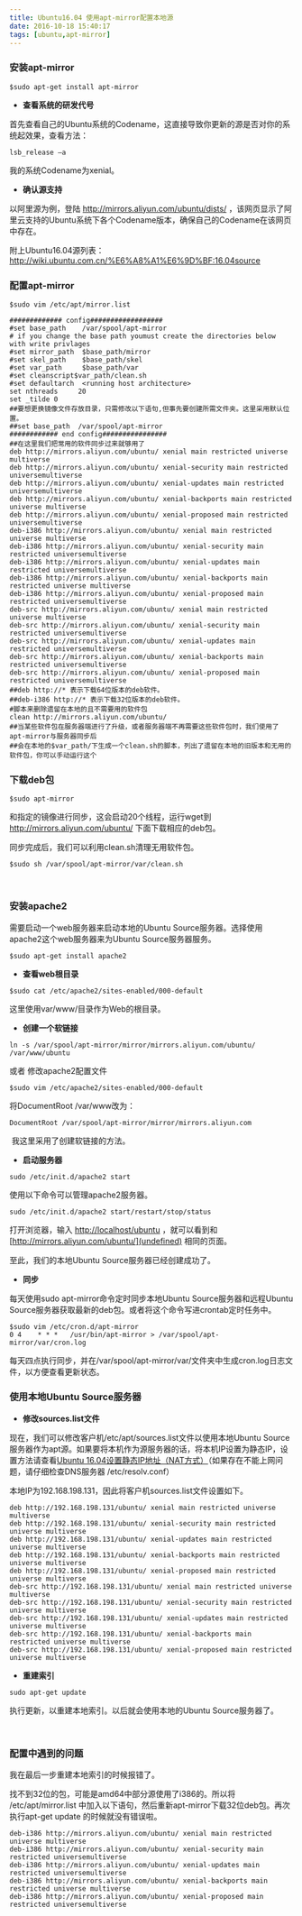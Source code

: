 ```yaml
---
title: Ubuntu16.04 使用apt-mirror配置本地源
date: 2016-10-18 15:40:17
tags: [ubuntu,apt-mirror]
---
```


### **安装apt-mirror**

```shell
$sudo apt-get install apt-mirror
```

- **查看系统的研发代号**

首先查看自己的Ubuntu系统的Codename，这直接导致你更新的源是否对你的系统起效果，查看方法：

```shell
lsb_release –a
```

我的系统Codename为xenial。

- **确认源支持**

以阿里源为例，登陆 http://mirrors.aliyun.com/ubuntu/dists/ ，该网页显示了阿里云支持的Ubuntu系统下各个Codename版本，确保自己的Codename在该网页中存在。

附上Ubuntu16.04源列表：http://wiki.ubuntu.com.cn/%E6%A8%A1%E6%9D%BF:16.04source

<!---more-->

### **配置apt-mirror**

```shell
$sudo vim /etc/apt/mirror.list
```

```shell
############# config##################
#set base_path    /var/spool/apt-mirror
# if you change the base path youmust create the directories below with write privlages
#set mirror_path  $base_path/mirror 
#set skel_path    $base_path/skel
#set var_path     $base_path/var
#set cleanscript$var_path/clean.sh
#set defaultarch  <running host architecture>
set nthreads     20
set _tilde 0
##要想更换镜像文件存放目录，只需修改以下语句,但事先要创建所需文件夹。这里采用默认位置。
##set base_path  /var/spool/apt-mirror
############ end config################
##在这里我们把常用的软件同步过来就够用了
deb http://mirrors.aliyun.com/ubuntu/ xenial main restricted universe multiverse
deb http://mirrors.aliyun.com/ubuntu/ xenial-security main restricted universemultiverse
deb http://mirrors.aliyun.com/ubuntu/ xenial-updates main restricted universemultiverse
deb http://mirrors.aliyun.com/ubuntu/ xenial-backports main restricted universe multiverse
deb http://mirrors.aliyun.com/ubuntu/ xenial-proposed main restricted universemultiverse
deb-i386 http://mirrors.aliyun.com/ubuntu/ xenial main restricted universe multiverse
deb-i386 http://mirrors.aliyun.com/ubuntu/ xenial-security main restricted universemultiverse
deb-i386 http://mirrors.aliyun.com/ubuntu/ xenial-updates main restricted universemultiverse
deb-i386 http://mirrors.aliyun.com/ubuntu/ xenial-backports main restricted universe multiverse
deb-i386 http://mirrors.aliyun.com/ubuntu/ xenial-proposed main restricted universemultiverse
deb-src http://mirrors.aliyun.com/ubuntu/ xenial main restricted universe multiverse
deb-src http://mirrors.aliyun.com/ubuntu/ xenial-security main restricted universemultiverse
deb-src http://mirrors.aliyun.com/ubuntu/ xenial-updates main restricted universemultiverse
deb-src http://mirrors.aliyun.com/ubuntu/ xenial-backports main restricted universemultiverse
deb-src http://mirrors.aliyun.com/ubuntu/ xenial-proposed main restricted universemultiverse
##deb http://* 表示下载64位版本的deb软件。
##deb-i386 http://* 表示下载32位版本的deb软件。
#脚本来删除遗留在本地的且不需要用的软件包
clean http://mirrors.aliyun.com/ubuntu/
##当某些软件包在服务器端进行了升级，或者服务器端不再需要这些软件包时，我们使用了apt-mirror与服务器同步后
##会在本地的$var_path/下生成一个clean.sh的脚本，列出了遗留在本地的旧版本和无用的软件包，你可以手动运行这个
```



### **下载deb包**

```shell
$sudo apt-mirror
```

和指定的镜像进行同步，这会启动20个线程，运行wget到 http://mirrors.aliyun.com/ubuntu/ 下面下载相应的deb包。

同步完成后，我们可以利用clean.sh清理无用软件包。

```shell
$sudo sh /var/spool/apt-mirror/var/clean.sh
```

 

### **安装apache2**

需要启动一个web服务器来启动本地的Ubuntu Source服务器。选择使用apache2这个web服务器来为Ubuntu Source服务器服务。

```shell
$sudo apt-get install apache2
```

- **查看web根目录**

```shell
$sudo cat /etc/apache2/sites-enabled/000-default
```

这里使用var/www/目录作为Web的根目录。

- **创建一个软链接**

```shell
ln -s /var/spool/apt-mirror/mirror/mirrors.aliyun.com/ubuntu/ /var/www/ubuntu
```

或者 修改apache2配置文件

```shell
$sudo vim /etc/apache2/sites-enabled/000-default
```

将DocumentRoot /var/www改为：

```shell
DocumentRoot /var/spool/apt-mirror/mirror/mirrors.aliyun.com
```

 我这里采用了创建软链接的方法。

- **启动服务器**

```shell
sudo /etc/init.d/apache2 start
```

使用以下命令可以管理apache2服务器。

```shell
sudo /etc/init.d/apache2 start/restart/stop/status
```

打开浏览器，输入 [http://localhost/ubuntu](http://localhost/ubuntu) ，就可以看到和 [http://mirrors.aliyun.com/ubuntu/](undefined) 相同的页面。

至此，我们的本地Ubuntu Source服务器已经创建成功了。

- **同步**

每天使用sudo apt-mirror命令定时同步本地Ubuntu Source服务器和远程Ubuntu Source服务器获取最新的deb包。或者将这个命令写进crontab定时任务中。

```shell
$sudo vim /etc/cron.d/apt-mirror
0 4    * * *   /usr/bin/apt-mirror > /var/spool/apt-mirror/var/cron.log
```

每天四点执行同步，并在/var/spool/apt-mirror/var/文件夹中生成cron.log日志文件，以方便查看更新状态。



### **使用本地Ubuntu Source服务器**

- **修改sources.list文件**

现在，我们可以修改客户机/etc/apt/sources.list文件以使用本地Ubuntu Source服务器作为apt源。如果要将本机作为源服务器的话，将本机IP设置为静态IP，设置方法请查看[Ubuntu 16.04设置静态IP地址（NAT方式）](http://blog.csdn.net/lv18092081172/article/details/52081859)（如果存在不能上网问题，请仔细检查DNS服务器 /etc/resolv.conf）

本地IP为192.168.198.131，因此将客户机sources.list文件设置如下。

```shell
deb http://192.168.198.131/ubuntu/ xenial main restricted universe multiverse
deb http://192.168.198.131/ubuntu/ xenial-security main restricted universe multiverse
deb http://192.168.198.131/ubuntu/ xenial-updates main restricted universe multiverse
deb http://192.168.198.131/ubuntu/ xenial-backports main restricted universe multiverse
deb http://192.168.198.131/ubuntu/ xenial-proposed main restricted universe multiverse
deb-src http://192.168.198.131/ubuntu/ xenial main restricted universe multiverse
deb-src http://192.168.198.131/ubuntu/ xenial-security main restricted universe multiverse
deb-src http://192.168.198.131/ubuntu/ xenial-updates main restricted universe multiverse
deb-src http://192.168.198.131/ubuntu/ xenial-backports main restricted universe multiverse
deb-src http://192.168.198.131/ubuntu/ xenial-proposed main restricted universe multiverse
```

- **重建索引**

```shell
sudo apt-get update
```

执行更新，以重建本地索引。以后就会使用本地的Ubuntu Source服务器了。

 

### **配置中遇到的问题**

我在最后一步重建本地索引的时候报错了。

找不到32位的包，可能是amd64中部分源使用了i386的。所以将 /etc/apt/mirror.list 中加入以下语句，然后重新apt-mirror下载32位deb包。再次执行apt-get update 的时候就没有错误啦。

```shell
deb-i386 http://mirrors.aliyun.com/ubuntu/ xenial main restricted universe multiverse
deb-i386 http://mirrors.aliyun.com/ubuntu/ xenial-security main restricted universemultiverse
deb-i386 http://mirrors.aliyun.com/ubuntu/ xenial-updates main restricted universemultiverse
deb-i386 http://mirrors.aliyun.com/ubuntu/ xenial-backports main restricted universe multiverse
deb-i386 http://mirrors.aliyun.com/ubuntu/ xenial-proposed main restricted universemultiverse
```

